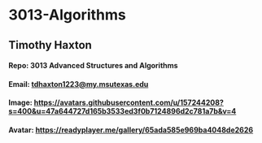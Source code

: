 # 3013-Algorithms
## Timothy Haxton
#### Repo: 3013 Advanced Structures and Algorithms
#### Email: tdhaxton1223@my.msutexas.edu
#### Image: https://avatars.githubusercontent.com/u/157244208?s=400&u=47a644727d165b3533ed3f0b7124896d2c781a7b&v=4
#### Avatar: https://readyplayer.me/gallery/65ada585e969ba4048de2626
